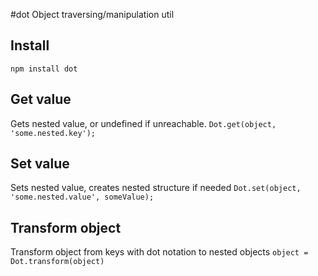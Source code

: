 #dot
Object traversing/manipulation util

## Install
`npm install dot`

## Get value
Gets nested value, or undefined if unreachable.
`Dot.get(object, 'some.nested.key');`

## Set value
Sets nested value, creates nested structure if needed
`Dot.set(object, 'some.nested.value', someValue);`

## Transform object
Transform object from keys with dot notation to nested objects
`object = Dot.transform(object)`